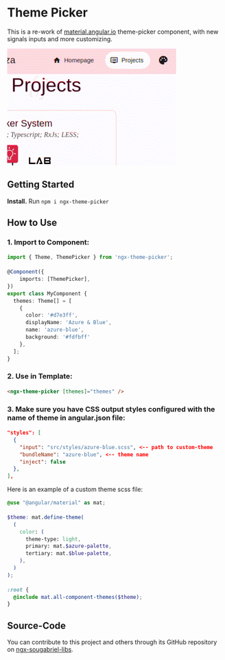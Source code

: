 # Theme Picker

This is a re-work of [material.angular.io](https://github.com/angular/material.angular.io) theme-picker component, with new signals inputs and more customizing. 

![Theme Picker Example](https://raw.githubusercontent.com/sougabriel/ngx-sougabriel-libs/master/assets/theme-picker.gif)

## Getting Started

**Install.** Run `npm i ngx-theme-picker`

## How to Use

### 1. Import to Component:
```typescript
import { Theme, ThemePicker } from 'ngx-theme-picker';

@Component({
	imports: [ThemePicker],
})
export class MyComponent {
  themes: Theme[] = [
    {
      color: '#d7e3ff',
      displayName: 'Azure & Blue',
      name: 'azure-blue',
      background: '#fdfbff'
    },
  ];
}
```
### 2. Use in Template:
```html
<ngx-theme-picker [themes]="themes" />
```

### 3. Make sure you have CSS output styles configured with the name of theme in angular.json file:

```json
"styles": [
  {
	"input": "src/styles/azure-blue.scss", <-- path to custom-theme
    "bundleName": "azure-blue", <-- theme name
    "inject": false
  },
],
```

Here is an example of a custom theme scss file: 

```scss
@use "@angular/material" as mat;

$theme: mat.define-theme(
  (
    color: (
      theme-type: light,
      primary: mat.$azure-palette,
      tertiary: mat.$blue-palette,
    ),
  )
);

:root {
  @include mat.all-component-themes($theme);
}
```

## Source-Code

You can contribute to this project and others through its GitHub repository on [ngx-sougabriel-libs](https://github.com/sougabriel/ngx-sougabriel-libs.git).
